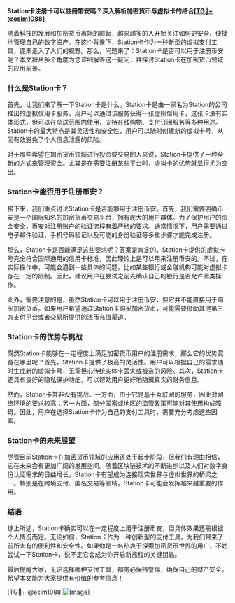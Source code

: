 **Station卡注册卡可以註冊幣安嗎？深入解析加密货币与虚拟卡的结合[[TG💪+ @esim1088](https://t.me/s/esim1088)]**

随着科技的发展和加密货币市场的崛起，越来越多的人开始关注如何更安全、便捷地管理自己的数字资产。在这个背景下，Station卡作为一种新型的虚拟支付工具，逐渐走入了人们的视野。那么，问题来了：Station卡是否可以用于注册币安呢？本文将从多个角度为您详细解答这一疑问，并探讨Station卡在加密货币领域的应用前景。

### 什么是Station卡？

首先，让我们来了解一下Station卡是什么。Station卡是由一家名为Station的公司推出的虚拟信用卡服务。用户可以通过该服务获得一张虚拟信用卡，这张卡没有实体形式，但可以在全球范围内使用，支持在线购物、支付订阅服务等多种用途。Station卡的最大特点是其灵活性和安全性，用户可以随时创建新的虚拟卡号，从而有效避免了个人信息泄露的风险。

对于那些希望在加密货币领域进行投资或交易的人来说，Station卡提供了一种全新的方式来管理资金。尤其是在需要注册某些平台时，虚拟卡的优势就显得尤为突出。

### Station卡能否用于注册币安？

接下来，我们重点讨论Station卡是否能够用于注册币安。首先，我们需要明确币安是一个国际知名的加密货币交易平台，拥有庞大的用户群体。为了保护用户的资金安全，币安对注册账户的验证流程有着严格的要求。通常情况下，用户需要通过电子邮件验证、手机号码验证以及可能的身份验证等多重步骤才能完成注册。

那么，Station卡是否能满足这些要求呢？答案是肯定的。Station卡提供的虚拟卡号完全符合国际通用的信用卡标准，因此理论上是可以用来注册币安的。不过，在实际操作中，可能会遇到一些具体的问题，比如某些银行或金融机构可能对虚拟卡存在一定的限制。因此，建议用户在尝试之前先确认自己的银行是否允许此类操作。

此外，需要注意的是，虽然Station卡可以用于注册币安，但它并不能直接用于购买加密货币。如果用户希望通过Station卡购买加密货币，可能需要借助其他第三方支付平台或者交易所提供的法币充值渠道。

### Station卡的优势与挑战

既然Station卡能够在一定程度上满足加密货币用户的注册需求，那么它的优势究竟在哪里呢？首先，Station卡提供了极高的灵活性。用户可以根据自己的需求随时生成新的虚拟卡号，无需担心传统实体卡丢失或被盗的风险。其次，Station卡还具有良好的隐私保护功能，可以帮助用户更好地隐藏真实的财务信息。

然而，Station卡并非没有挑战。一方面，由于它是基于互联网的服务，因此对网络环境的要求较高；另一方面，部分国家或地区的监管政策可能对其使用构成障碍。因此，用户在选择Station卡作为自己的支付工具时，需要充分考虑这些因素。

### Station卡的未来展望

尽管目前Station卡在加密货币领域的应用还处于起步阶段，但我们有理由相信，它在未来会有更加广阔的发展空间。随着区块链技术的不断进步以及人们对数字身份认证需求的日益增长，Station卡有望成为连接现实世界与虚拟世界的桥梁之一。特别是在跨境支付、匿名交易等领域，Station卡可能会发挥越来越重要的作用。

### 结语

综上所述，Station卡确实可以在一定程度上用于注册币安，但具体效果还需根据个人情况而定。无论如何，Station卡作为一种创新型的支付工具，为我们带来了前所未有的便利性和安全性。如果你是一名热衷于探索加密货币世界的用户，不妨尝试一下Station卡，说不定它会成为你开启新旅程的关键钥匙。

最后提醒大家，无论选择哪种支付工具，都务必保持警惕，确保自己的财产安全。希望本文能为大家提供有价值的参考信息！

[[TG💪+ @esim1088](https://t.me/s/esim1088) ![Image](https://i.postimg.cc/4NQfJmqS/Snipaste-2025-05-13-00-14-12.png)]